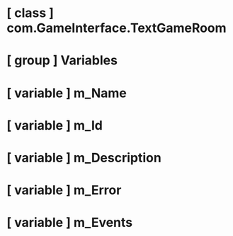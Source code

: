 # [ class ] com.GameInterface.TextGameRoom

# [ group ] Variables

# [ variable ] m_Name

# [ variable ] m_Id

# [ variable ] m_Description

# [ variable ] m_Error

# [ variable ] m_Events

